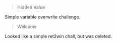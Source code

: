 > Hidden Value

Simple variable overwrite challenge.

> Welcome

Looked like a simple ret2win chall, but was deleted.
